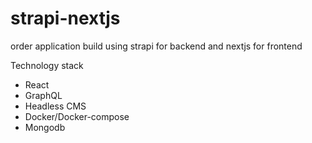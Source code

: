 # strapi-nextjs
order application build using strapi for backend and nextjs for frontend

Technology stack
- React
- GraphQL
- Headless CMS
- Docker/Docker-compose
- Mongodb
